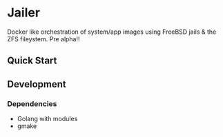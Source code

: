 # Jailer

Docker like orchestration of system/app images using FreeBSD jails & the ZFS fileystem. Pre alpha!!

## Quick Start

## Development
### Dependencies
- Golang with modules
- gmake
